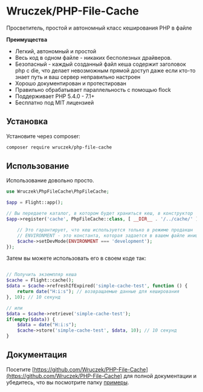 # Wruczek/PHP-File-Cache

Просветитель, простой и автономный класс кеширования PHP в файле

**Преимущества**
- Легкий, автономный и простой
- Весь код в одном файле - никаких бесполезных драйверов.
- Безопасный - каждый созданный файл кеша содержит заголовок php с die, что делает невозможным прямой доступ даже если кто-то знает путь и ваш сервер неправильно настроен
- Хорошо документирован и протестирован
- Правильно обрабатывает параллельность с помощью flock
- Поддерживает PHP 5.4.0 - 7.1+
- Бесплатно под MIT лицензией

## Установка

Установите через composer:

```bash
composer require wruczek/php-file-cache
```

## Использование

Использование довольно просто.

```php
use Wruczek\PhpFileCache\PhpFileCache;

$app = Flight::app();

// Вы передаете каталог, в котором будет храниться кеш, в конструктор
$app->register('cache', PhpFileCache::class, [ __DIR__ . '/../cache/' ], function(PhpFileCache $cache) {

	// Это гарантирует, что кеш используется только в режиме продакшн
	// ENVIRONMENT - это константа, которая задается в вашем файле инициализации или где-то еще в вашем приложении
	$cache->setDevMode(ENVIRONMENT === 'development');
});
```

Затем вы можете использовать его в своем коде так:

```php

// Получить экземпляр кеша
$cache = Flight::cache();
$data = $cache->refreshIfExpired('simple-cache-test', function () {
    return date("H:i:s"); // возвращаемые данные для кеширования
}, 10); // 10 секунд

// или
$data = $cache->retrieve('simple-cache-test');
if(empty($data)) {
	$data = date("H:i:s");
	$cache->store('simple-cache-test', $data, 10); // 10 секунд
}
```

## Документация

Посетите [https://github.com/Wruczek/PHP-File-Cache](https://github.com/Wruczek/PHP-File-Cache) для полной документации и убедитесь, что вы посмотрите папку [примеры](https://github.com/Wruczek/PHP-File-Cache/tree/master/examples).